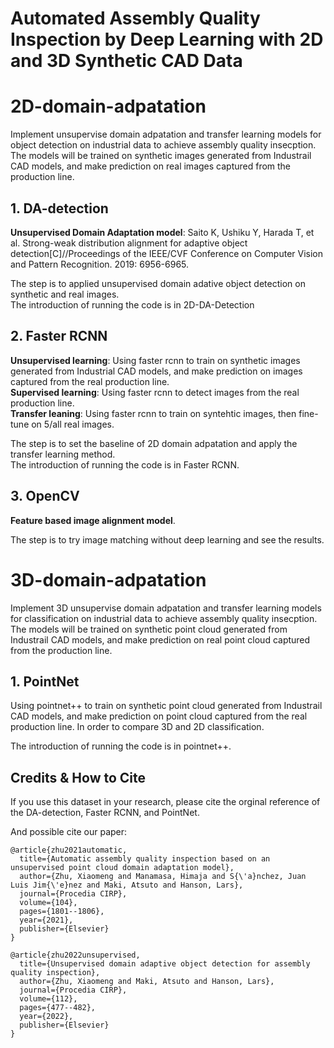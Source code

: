 # Automated Assembly Quality Inspection by Deep Learning with 2D and 3D Synthetic CAD Data

# 2D-domain-adpatation
Implement unsupervise domain adpatation and transfer learning models for object detection on industrial data to achieve assembly quality insecption. The models will be trained on synthetic images generated from Industrail CAD models, and make prediction on real images captured from the production line. 

## 1. DA-detection  
**Unsupervised Domain Adaptation model**: Saito K, Ushiku Y, Harada T, et al. Strong-weak distribution alignment for adaptive object detection[C]//Proceedings of the IEEE/CVF Conference on Computer Vision and Pattern Recognition. 2019: 6956-6965.  

The step is to applied unsupervised domain adative object detection on synthetic and real images.   
The introduction of running the code is in 2D-DA-Detection  

## 2. Faster RCNN  
**Unsupervised learning**: Using faster rcnn to train on synthetic images generated from Industrial CAD models, and make prediction on images captured from the real production line.  
**Supervised learning**: Using faster rcnn to detect images from the real production line.    
**Transfer leaning**: Using faster rcnn to train on syntehtic images, then fine-tune on 5/all real images.   

The step is to set the baseline of 2D domain adpatation and apply the transfer learning method.   
The introduction of running the code is in Faster RCNN.  

## 3. OpenCV
**Feature based image alignment model**.   

The step is to try image matching without deep learning and see the results.   

# 3D-domain-adpatation
Implement 3D unsupervise domain adpatation  and transfer learning models for classification on industrial data to achieve assembly quality insecption. The models will be trained on synthetic  point cloud generated from Industrail CAD models, and make prediction on real point cloud captured from the production line.   

## 1. PointNet 
Using pointnet++ to train on synthetic point cloud generated from Industrail CAD models, and make prediction on point cloud captured from the real production line.
In order to compare 3D and 2D classification.   

The introduction of running the code is in pointnet++.  

## Credits & How to Cite
If you use this dataset in your research, please cite the orginal reference of the DA-detection, Faster RCNN, and PointNet. 

And possible cite our paper:

```
@article{zhu2021automatic,
  title={Automatic assembly quality inspection based on an unsupervised point cloud domain adaptation model},
  author={Zhu, Xiaomeng and Manamasa, Himaja and S{\'a}nchez, Juan Luis Jim{\'e}nez and Maki, Atsuto and Hanson, Lars},
  journal={Procedia CIRP},
  volume={104},
  pages={1801--1806},
  year={2021},
  publisher={Elsevier}
}
```

```
@article{zhu2022unsupervised,
  title={Unsupervised domain adaptive object detection for assembly quality inspection},
  author={Zhu, Xiaomeng and Maki, Atsuto and Hanson, Lars},
  journal={Procedia CIRP},
  volume={112},
  pages={477--482},
  year={2022},
  publisher={Elsevier}
}
```
